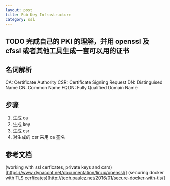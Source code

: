 ```yaml
---
layout: post
title: Pub Key Infrastructure
category: ssl
---
```


## TODO 完成自己的 PKI 的理解，并用 openssl 及 cfssl 或者其他工具生成一套可以用的证书

## 名词解析
CA: Certificate Authority
CSR: Certificate Signing Request
DN: Distinguised Name
CN: Common Name
FQDN: Fully Qualified Domain Name

## 步骤

1. 生成 ca
2. 生成 key
3. 生成 csr
4. 对生成的 csr 采用 ca 签名


## 参考文档
(working with ssl cerficates, private keys and csrs)[https://www.dynacont.net/documentation/linux/openssl/]
(securing docker with TLS cerficates)[http://tech.paulcz.net/2016/01/secure-docker-with-tls/]

